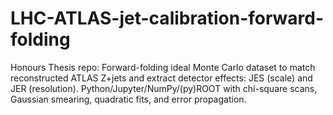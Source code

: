 # LHC-ATLAS-jet-calibration-forward-folding
Honours Thesis repo: Forward-folding ideal Monte Carlo dataset to match reconstructed ATLAS Z+jets and extract detector effects: JES (scale) and JER (resolution). Python/Jupyter/NumPy/(py)ROOT with chi-square scans, Gaussian smearing, quadratic fits, and error propagation.
